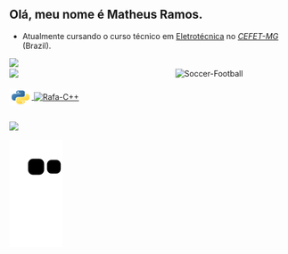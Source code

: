 ## Olá, meu nome é Matheus Ramos.
- Atualmente cursando o curso técnico em [Eletrotécnica](https://www.dept.cefetmg.br/eletrotecnica/) no [*CEFET-MG*](https://www.cefetmg.br/) (Brazil).

<div>
  <a href="https://github.com/rafaballerini">
  <img height="180em" src="https://github-readme-stats.vercel.app/api?username=Matheusrammos&show_icons=true&icon_color=c70059&title_color=c70059&theme=dark&include_all_commits=true&count_private=true"/>
</div>

<div>
  <img height="50em" src="https://github-readme-stats.vercel.app/api/top-langs/?username=Matheusrammos&title_color=c70059&theme=dark&layout=compact"/>
  <img align="right" alt="Soccer-Football" height="106" width="206" src="https://media1.tenor.com/m/dvt7LAzj8iQAAAAd/soccer-football.gif">
</div>
    
<div style="display: inline_block"><br>
  <img align="center" alt="Rafa-Python" height="30" width="40" src="https://raw.githubusercontent.com/devicons/devicon/master/icons/python/python-original.svg">
  <img align="center" alt="Rafa-C++" height="30" width="40" src="https://cdn.jsdelivr.net/gh/devicons/devicon@latest/icons/cplusplus/cplusplus-original.svg">
</div>


  ##
 
<div> 
  <a href = "mailto:contato@rafaballerini.tech"><img src="https://img.shields.io/badge/-Gmail-%23333?style=for-the-badge&logo=gmail&logoColor=white" target="_blank"></a>

![snake gif](https://github.com/Matheusrammos/Matheusrammos/blob/output/github-contribution-grid-snake.svg)
</div>

